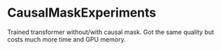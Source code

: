 # CausalMaskExperiments
Trained transformer without/with causal mask. Got the same quality but costs much more time and GPU memory.
